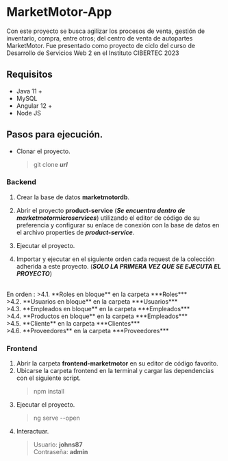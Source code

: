 # MarketMotor-App

Con este proyecto se busca agilizar los procesos de venta, gestión de inventario, compra, entre otros; del centro de venta de autopartes MarketMotor.
Fue presentado como proyecto de ciclo del curso de Desarrollo de Servicios Web 2 en el Instituto CIBERTEC 2023

## Requisitos
- Java 11 +
- MySQL
- Angular 12 + 
- Node JS


## Pasos para ejecución.
* Clonar el proyecto.
    > git clone ***url***
### Backend

1. Crear la base de datos **marketmotordb**.
2. Abrir el proyecto **product-service** (***Se encuentra dentro de marketmotormicroservices***) utilizando el editor de código de su preferencia y configurar su enlace de conexión con la base de datos en el archivo properties de ***product-service***.

3. Ejecutar el proyecto.
4. Importar y ejecutar en el siguiente orden cada request de la colección adherida a este proyecto. (***SOLO LA PRIMERA VEZ QUE SE EJECUTA EL PROYECTO***)
<br>
    En orden :
    >4.1. **Roles en bloque** en la carpeta ***Roles***
    <br>
    >4.2. **Usuarios en bloque** en la carpeta ***Usuarios***
    <br>
    >4.3. **Empleados en bloque** en la carpeta ***Empleados***
    <br>
    >4.4. **Productos en bloque** en la carpeta ***Empleados***
    <br>
    >4.5. **Cliente** en la carpeta ***Clientes***
    <br>
    >4.6. **Proveedores** en la carpeta ***Proveedores***

### Frontend
1. Abrir la carpeta **frontend-marketmotor** en su editor de código favorito.
2. Ubicarse la carpeta frontend en la terminal y cargar las dependencias con el siguiente script.
    > npm install
3. Ejecutar el proyecto.
    > ng serve --open
4. Interactuar.
    > Usuario: **johns87** <br>
    > Contraseña: **admin**